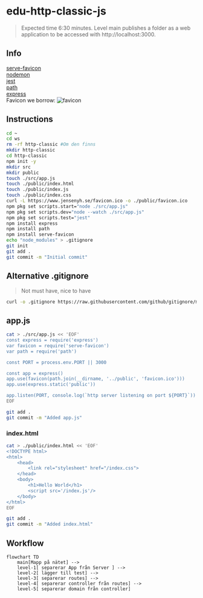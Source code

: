 # edu-http-classic-js

> Expected time 6:30 minutes. Level main publishes a folder as a web application to be accessed with http://localhost:3000.

## Info

[serve-favicon](https://expressjs.com/en/resources/middleware/serve-favicon.html)  
[nodemon](https://www.npmjs.com/package/nodemon)  
[jest](https://www.npmjs.com/package/jest)  
[path](https://www.npmjs.com/package/path)  
[express](https://www.npmjs.com/package/express)  
Favicon we borrow: ![favicon](https://www.jensenyh.se/favicon.ico)  

## Instructions

```bash
cd ~
cd ws
rm -rf http-classic #Om den finns
mkdir http-classic
cd http-classic
npm init -y
mkdir src
mkdir public
touch ./src/app.js
touch ./public/index.html
touch ./public/index.js
touch ./public/index.css
curl -L https://www.jensenyh.se/favicon.ico -o ./public/favicon.ico
npm pkg set scripts.start="node ./src/app.js"
npm pkg set scripts.dev="node --watch ./src/app.js"
npm pkg set scripts.test="jest"
npm install express
npm install path
npm install serve-favicon
echo "node_modules" > .gitignore
git init
git add .
git commit -m "Initial commit"
```

## Alternative .gitignore

> Not must have, nice to have

```bash
curl -o .gitignore https://raw.githubusercontent.com/github/gitignore/main/Node.gitignore
```  
  
## app.js

```bash
cat > ./src/app.js << 'EOF'
const express = require('express')
var favicon = require('serve-favicon')
var path = require('path')

const PORT = process.env.PORT || 3000

const app = express()
app.use(favicon(path.join(__dirname, '../public', 'favicon.ico')))
app.use(express.static('public'))

app.listen(PORT, console.log(`http server listening on port ${PORT}`))
EOF

git add .
git commit -m "Added app.js"
```

### index.html

```bash
cat > ./public/index.html << 'EOF'
<!DOCTYPE html>
<html>
    <head>
        <link rel="stylesheet" href="/index.css">
    </head>
    <body>
        <h1>Hello World</h1>
        <script src='/index.js'/>
    </body>
</html>
EOF

git add .
git commit -m "Added index.html"
```

## Workflow

```mermaid
flowchart TD
    main[Mapp på nätet] --> 
    level-1[ separerar App från Server ] --> 
    level-2[ lägger till test] --> 
    level-3[ separerar routes] --> 
    level-4[ separerar controller från routes] --> 
    level-5[ separerar domain från controller]
```
